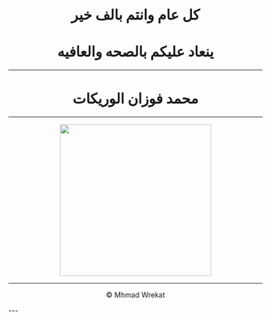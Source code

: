 <h1 align="center">
 كل عام وانتم بالف خير
</h1>

<h1 align="center" >
 ينعاد عليكم بالصحه والعافيه 
</h1>

---
<h1 align="center">
محمد فوزان الوريكات
</h1>

---
<p align="center">
<img width="300" src="https://emypost.com/wp-content/uploads/2020/07/446532-lIgtz-1534024277-%D8%A7%D8%B6%D8%AD%D9%89-.jpg">
</p>


---
<p align="center">
© Mhmad Wrekat
</p>
---